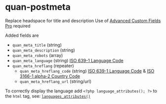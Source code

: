 # quan-postmeta
Replace headspace for title and description
Use of [Advanced Custom Fields Pro](http://www.advancedcustomfields.com/pro/) required

Added fields are
* `quan_meta_title` (string)
* `quan_meta_description` (string)
* `quan_meta_robots` (array)
* `quan_meta_language` (string) [ISO 639-1 Language Code](https://en.wikipedia.org/wiki/List_of_ISO_639-1_codes)
* `quan_meta_hreflang` (repeater)
    * `quan_meta_hreflang_code` (string) [ISO 639-1 Language Code](https://en.wikipedia.org/wiki/List_of_ISO_639-1_codes) &amp; [ISO 3166-1 alpha-2 Country Code](https://en.wikipedia.org/wiki/ISO_3166-1_alpha-2)
    * `quan_meta_hreflang_url` (string/url)

To correctly display the language add `<?php language_attributes(); ?>` to the `html` tag, see: [`languages_attributes()`](https://codex.wordpress.org/Function_Reference/language_attributes)
